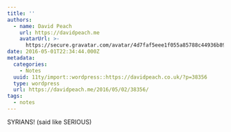 ```yaml
---
title: ''
authors:
  - name: David Peach
    url: https://davidpeach.me
    avatarUrl: >-
      https://secure.gravatar.com/avatar/4d7faf5eee1f055a85788c44936b8995eaab6dfb004e7854ec747ccb272e91ee?s=96&d=mm&r=g
date: 2016-05-01T22:34:44.000Z
metadata:
  categories:
    - Notes
  uuid: 11ty/import::wordpress::https://davidpeach.co.uk/?p=38356
  type: wordpress
  url: https://davidpeach.me/2016/05/02/38356/
tags:
  - notes
---
```

SYRIANS! (said like SERIOUS)